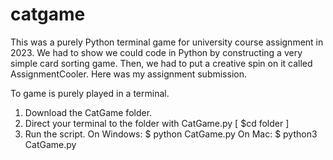 # catgame
This was a purely Python terminal game for university course assignment in 2023.
We had to show we could code in Python by constructing a very simple card sorting game.
Then, we had to put a creative spin on it called AssignmentCooler.
Here was my assignment submission.

To game is purely played in a terminal.
1. Download the CatGame folder.
2. Direct your terminal to the folder with CatGame.py [ $cd folder ]
2. Run the script.
    On Windows: $ python CatGame.py
    On Mac: $ python3 CatGame.py
